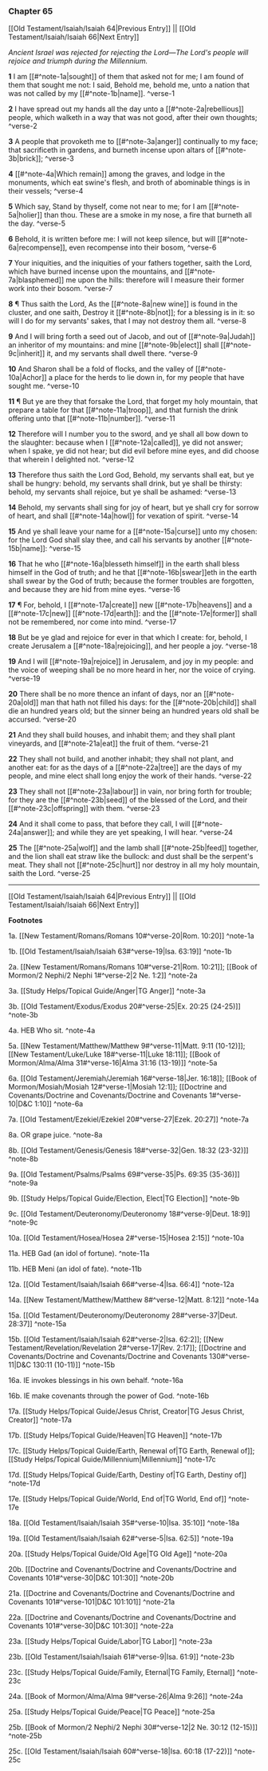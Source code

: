 ### Chapter 65

[[Old Testament/Isaiah/Isaiah 64|Previous Entry]]  ||  [[Old Testament/Isaiah/Isaiah 66|Next Entry]]

*Ancient Israel was rejected for rejecting the Lord—The Lord's people will rejoice and triumph during the Millennium.*

**1**  I am [[#^note-1a|sought]] of them that asked not for me; I am found of them that sought me not: I said, Behold me, behold me, unto a nation that was not called by my [[#^note-1b|name]]. ^verse-1

**2**  I have spread out my hands all the day unto a [[#^note-2a|rebellious]] people, which walketh in a way that was not good, after their own thoughts; ^verse-2

**3**  A people that provoketh me to [[#^note-3a|anger]] continually to my face; that sacrificeth in gardens, and burneth incense upon altars of [[#^note-3b|brick]]; ^verse-3

**4**  [[#^note-4a|Which remain]] among the graves, and lodge in the monuments, which eat swine's flesh, and broth of abominable things is in their vessels; ^verse-4

**5**  Which say, Stand by thyself, come not near to me; for I am [[#^note-5a|holier]] than thou. These are a smoke in my nose, a fire that burneth all the day. ^verse-5

**6**  Behold, it is written before me: I will not keep silence, but will [[#^note-6a|recompense]], even recompense into their bosom, ^verse-6

**7**  Your iniquities, and the iniquities of your fathers together, saith the Lord, which have burned incense upon the mountains, and [[#^note-7a|blasphemed]] me upon the hills: therefore will I measure their former work into their bosom. ^verse-7

**8**  ¶ Thus saith the Lord, As the [[#^note-8a|new wine]] is found in the cluster, and one saith, Destroy it [[#^note-8b|not]]; for a blessing is in it: so will I do for my servants' sakes, that I may not destroy them all. ^verse-8

**9**  And I will bring forth a seed out of Jacob, and out of [[#^note-9a|Judah]] an inheritor of my mountains: and mine [[#^note-9b|elect]] shall [[#^note-9c|inherit]] it, and my servants shall dwell there. ^verse-9

**10**  And Sharon shall be a fold of flocks, and the valley of [[#^note-10a|Achor]] a place for the herds to lie down in, for my people that have sought me. ^verse-10

**11**  ¶ But ye are they that forsake the Lord, that forget my holy mountain, that prepare a table for that [[#^note-11a|troop]], and that furnish the drink offering unto that [[#^note-11b|number]]. ^verse-11

**12**  Therefore will I number you to the sword, and ye shall all bow down to the slaughter: because when I [[#^note-12a|called]], ye did not answer; when I spake, ye did not hear; but did evil before mine eyes, and did choose that wherein I delighted not. ^verse-12

**13**  Therefore thus saith the Lord God, Behold, my servants shall eat, but ye shall be hungry: behold, my servants shall drink, but ye shall be thirsty: behold, my servants shall rejoice, but ye shall be ashamed: ^verse-13

**14**  Behold, my servants shall sing for joy of heart, but ye shall cry for sorrow of heart, and shall [[#^note-14a|howl]] for vexation of spirit. ^verse-14

**15**  And ye shall leave your name for a [[#^note-15a|curse]] unto my chosen: for the Lord God shall slay thee, and call his servants by another [[#^note-15b|name]]: ^verse-15

**16**  That he who [[#^note-16a|blesseth himself]] in the earth shall bless himself in the God of truth; and he that [[#^note-16b|swear]]eth in the earth shall swear by the God of truth; because the former troubles are forgotten, and because they are hid from mine eyes. ^verse-16

**17**  ¶ For, behold, I [[#^note-17a|create]] new [[#^note-17b|heavens]] and a [[#^note-17c|new]] [[#^note-17d|earth]]: and the [[#^note-17e|former]] shall not be remembered, nor come into mind. ^verse-17

**18**  But be ye glad and rejoice for ever in that which I create: for, behold, I create Jerusalem a [[#^note-18a|rejoicing]], and her people a joy. ^verse-18

**19**  And I will [[#^note-19a|rejoice]] in Jerusalem, and joy in my people: and the voice of weeping shall be no more heard in her, nor the voice of crying. ^verse-19

**20**  There shall be no more thence an infant of days, nor an [[#^note-20a|old]] man that hath not filled his days: for the [[#^note-20b|child]] shall die an hundred years old; but the sinner being an hundred years old shall be accursed. ^verse-20

**21**  And they shall build houses, and inhabit them; and they shall plant vineyards, and [[#^note-21a|eat]] the fruit of them. ^verse-21

**22**  They shall not build, and another inhabit; they shall not plant, and another eat: for as the days of a [[#^note-22a|tree]] are the days of my people, and mine elect shall long enjoy the work of their hands. ^verse-22

**23**  They shall not [[#^note-23a|labour]] in vain, nor bring forth for trouble; for they are the [[#^note-23b|seed]] of the blessed of the Lord, and their [[#^note-23c|offspring]] with them. ^verse-23

**24**  And it shall come to pass, that before they call, I will [[#^note-24a|answer]]; and while they are yet speaking, I will hear. ^verse-24

**25**  The [[#^note-25a|wolf]] and the lamb shall [[#^note-25b|feed]] together, and the lion shall eat straw like the bullock: and dust shall be the serpent's meat. They shall not [[#^note-25c|hurt]] nor destroy in all my holy mountain, saith the Lord. ^verse-25


---
[[Old Testament/Isaiah/Isaiah 64|Previous Entry]]  ||  [[Old Testament/Isaiah/Isaiah 66|Next Entry]]


**Footnotes**


1a. [[New Testament/Romans/Romans 10#^verse-20|Rom. 10:20]] ^note-1a

1b. [[Old Testament/Isaiah/Isaiah 63#^verse-19|Isa. 63:19]] ^note-1b

2a. [[New Testament/Romans/Romans 10#^verse-21|Rom. 10:21]]; [[Book of Mormon/2 Nephi/2 Nephi 1#^verse-2|2 Ne. 1:2]] ^note-2a

3a. [[Study Helps/Topical Guide/Anger|TG Anger]] ^note-3a

3b. [[Old Testament/Exodus/Exodus 20#^verse-25|Ex. 20:25 (24-25)]] ^note-3b

4a. HEB Who sit. ^note-4a

5a. [[New Testament/Matthew/Matthew 9#^verse-11|Matt. 9:11 (10-12)]]; [[New Testament/Luke/Luke 18#^verse-11|Luke 18:11]]; [[Book of Mormon/Alma/Alma 31#^verse-16|Alma 31:16 (13-19)]] ^note-5a

6a. [[Old Testament/Jeremiah/Jeremiah 16#^verse-18|Jer. 16:18]]; [[Book of Mormon/Mosiah/Mosiah 12#^verse-1|Mosiah 12:1]]; [[Doctrine and Covenants/Doctrine and Covenants/Doctrine and Covenants 1#^verse-10|D&C 1:10]] ^note-6a

7a. [[Old Testament/Ezekiel/Ezekiel 20#^verse-27|Ezek. 20:27]] ^note-7a

8a. OR grape juice. ^note-8a

8b. [[Old Testament/Genesis/Genesis 18#^verse-32|Gen. 18:32 (23-32)]] ^note-8b

9a. [[Old Testament/Psalms/Psalms 69#^verse-35|Ps. 69:35 (35-36)]] ^note-9a

9b. [[Study Helps/Topical Guide/Election, Elect|TG Election]] ^note-9b

9c. [[Old Testament/Deuteronomy/Deuteronomy 18#^verse-9|Deut. 18:9]] ^note-9c

10a. [[Old Testament/Hosea/Hosea 2#^verse-15|Hosea 2:15]] ^note-10a

11a. HEB Gad (an idol of fortune). ^note-11a

11b. HEB Meni (an idol of fate). ^note-11b

12a. [[Old Testament/Isaiah/Isaiah 66#^verse-4|Isa. 66:4]] ^note-12a

14a. [[New Testament/Matthew/Matthew 8#^verse-12|Matt. 8:12]] ^note-14a

15a. [[Old Testament/Deuteronomy/Deuteronomy 28#^verse-37|Deut. 28:37]] ^note-15a

15b. [[Old Testament/Isaiah/Isaiah 62#^verse-2|Isa. 62:2]]; [[New Testament/Revelation/Revelation 2#^verse-17|Rev. 2:17]]; [[Doctrine and Covenants/Doctrine and Covenants/Doctrine and Covenants 130#^verse-11|D&C 130:11 (10-11)]] ^note-15b

16a. IE invokes blessings in his own behalf. ^note-16a

16b. IE make covenants through the power of God. ^note-16b

17a. [[Study Helps/Topical Guide/Jesus Christ, Creator|TG Jesus Christ, Creator]] ^note-17a

17b. [[Study Helps/Topical Guide/Heaven|TG Heaven]] ^note-17b

17c. [[Study Helps/Topical Guide/Earth, Renewal of|TG Earth, Renewal of]]; [[Study Helps/Topical Guide/Millennium|Millennium]] ^note-17c

17d. [[Study Helps/Topical Guide/Earth, Destiny of|TG Earth, Destiny of]] ^note-17d

17e. [[Study Helps/Topical Guide/World, End of|TG World, End of]] ^note-17e

18a. [[Old Testament/Isaiah/Isaiah 35#^verse-10|Isa. 35:10]] ^note-18a

19a. [[Old Testament/Isaiah/Isaiah 62#^verse-5|Isa. 62:5]] ^note-19a

20a. [[Study Helps/Topical Guide/Old Age|TG Old Age]] ^note-20a

20b. [[Doctrine and Covenants/Doctrine and Covenants/Doctrine and Covenants 101#^verse-30|D&C 101:30]] ^note-20b

21a. [[Doctrine and Covenants/Doctrine and Covenants/Doctrine and Covenants 101#^verse-101|D&C 101:101]] ^note-21a

22a. [[Doctrine and Covenants/Doctrine and Covenants/Doctrine and Covenants 101#^verse-30|D&C 101:30]] ^note-22a

23a. [[Study Helps/Topical Guide/Labor|TG Labor]] ^note-23a

23b. [[Old Testament/Isaiah/Isaiah 61#^verse-9|Isa. 61:9]] ^note-23b

23c. [[Study Helps/Topical Guide/Family, Eternal|TG Family, Eternal]] ^note-23c

24a. [[Book of Mormon/Alma/Alma 9#^verse-26|Alma 9:26]] ^note-24a

25a. [[Study Helps/Topical Guide/Peace|TG Peace]] ^note-25a

25b. [[Book of Mormon/2 Nephi/2 Nephi 30#^verse-12|2 Ne. 30:12 (12-15)]] ^note-25b

25c. [[Old Testament/Isaiah/Isaiah 60#^verse-18|Isa. 60:18 (17-22)]] ^note-25c